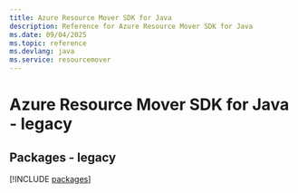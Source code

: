 ```yaml
---
title: Azure Resource Mover SDK for Java
description: Reference for Azure Resource Mover SDK for Java
ms.date: 09/04/2025
ms.topic: reference
ms.devlang: java
ms.service: resourcemover
---
```

# Azure Resource Mover SDK for Java - legacy
## Packages - legacy
[!INCLUDE [packages](resource-mover-index.md)]